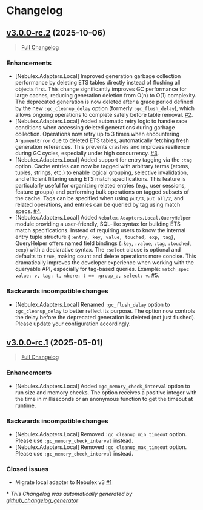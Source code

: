 # Changelog

## [v3.0.0-rc.2](https://github.com/elixir-nebulex/nebulex_local/tree/v3.0.0-rc.2) (2025-10-06)
> [Full Changelog](https://github.com/elixir-nebulex/nebulex_local/compare/v3.0.0-rc.1...v3.0.0-rc.2)

### Enhancements

- [Nebulex.Adapters.Local] Improved generation garbage collection performance by
  deleting ETS tables directly instead of flushing all objects first. This
  change significantly improves GC performance for large caches, reducing
  generation deletion from O(n) to O(1) complexity. The deprecated generation
  is now deleted after a grace period defined by the new `:gc_cleanup_delay`
  option (formerly `:gc_flush_delay`), which allows ongoing operations to
  complete safely before table removal.
  [#2](https://github.com/elixir-nebulex/nebulex_local/issues/2).
- [Nebulex.Adapters.Local] Added automatic retry logic to handle race conditions
  when accessing deleted generations during garbage collection. Operations now
  retry up to 3 times when encountering `ArgumentError` due to deleted ETS
  tables, automatically fetching fresh generation references. This prevents
  crashes and improves resilience during GC cycles, especially under high
  concurrency.
  [#3](https://github.com/elixir-nebulex/nebulex_local/issues/3).
- [Nebulex.Adapters.Local] Added support for entry tagging via the `:tag` option.
  Cache entries can now be tagged with arbitrary terms (atoms, tuples, strings,
  etc.) to enable logical grouping, selective invalidation, and efficient
  filtering using ETS match specifications. This feature is particularly useful
  for organizing related entries (e.g., user sessions, feature groups) and
  performing bulk operations on tagged subsets of the cache. Tags can be
  specified when using `put/3`, `put_all/2`, and related operations, and entries
  can be queried by tag using match specs.
  [#4](https://github.com/elixir-nebulex/nebulex_local/issues/4).
- [Nebulex.Adapters.Local] Added `Nebulex.Adapters.Local.QueryHelper` module
  providing a user-friendly, SQL-like syntax for building ETS match
  specifications. Instead of requiring users to know the internal entry tuple
  structure `{:entry, key, value, touched, exp, tag}`, QueryHelper offers named
  field bindings (`:key`, `:value`, `:tag`, `:touched`, `:exp`) with a
  declarative syntax. The `:select` clause is optional and defaults to `true`,
  making count and delete operations more concise. This dramatically improves
  the developer experience when working with the queryable API, especially for
  tag-based queries. Example: `match_spec value: v, tag: t, where: t == :group_a, select: v`.
  [#5](https://github.com/elixir-nebulex/nebulex_local/issues/5).

### Backwards incompatible changes

- [Nebulex.Adapters.Local] Renamed `:gc_flush_delay` option to
  `:gc_cleanup_delay` to better reflect its purpose. The option now controls
  the delay before the deprecated generation is deleted (not just flushed).
  Please update your configuration accordingly.

## [v3.0.0-rc.1](https://github.com/elixir-nebulex/nebulex_local/tree/v3.0.0-rc.1) (2025-05-01)
> [Full Changelog](https://github.com/elixir-nebulex/nebulex_local/compare/b7b9c8924f0c4cbfa37c84bdbc152b23aaed067c...v3.0.0-rc.1)

### Enhancements

- [Nebulex.Adapters.Local] Added `:gc_memory_check_interval` option to run size
  and memory checks. The option receives a positive integer with the time in
  milliseconds or an anonymous function to get the timeout at runtime.

### Backwards incompatible changes

- [Nebulex.Adapters.Local] Removed `:gc_cleanup_min_timeout` option.
  Please use `:gc_memory_check_interval` instead.
- [Nebulex.Adapters.Local] Removed `:gc_cleanup_max_timeout` option.
  Please use `:gc_memory_check_interval` instead.

### Closed issues

- Migrate local adapter to Nebulex v3
  [#1](https://github.com/elixir-nebulex/nebulex_local/issues/1)



\* *This Changelog was automatically generated by [github_changelog_generator](https://github.com/github-changelog-generator/github-changelog-generator)*

